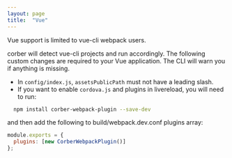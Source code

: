 ```yaml
---
layout: page
title:  "Vue"
---
```


Vue support is limited to vue-cli webpack users.

corber will detect vue-cli projects and run accordingly. The following custom changes are required to your Vue application. The CLI will warn you if anything is missing.

- In `config/index.js`, `assetsPublicPath` must not have a leading slash.
- If you want to enable `cordova.js` and plugins in livereload, you will need to run:

```bash
  npm install corber-webpack-plugin --save-dev
```

and then add the following to build/webpack.dev.conf plugins array:

```javascript
module.exports = {
  plugins: [new CorberWebpackPlugin()]
};
```
